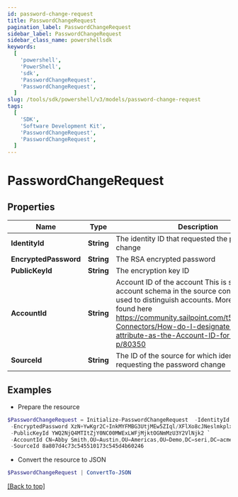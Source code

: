 ```yaml
---
id: password-change-request
title: PasswordChangeRequest
pagination_label: PasswordChangeRequest
sidebar_label: PasswordChangeRequest
sidebar_class_name: powershellsdk
keywords:
  [
    'powershell',
    'PowerShell',
    'sdk',
    'PasswordChangeRequest',
    'PasswordChangeRequest',
  ]
slug: /tools/sdk/powershell/v3/models/password-change-request
tags:
  [
    'SDK',
    'Software Development Kit',
    'PasswordChangeRequest',
    'PasswordChangeRequest',
  ]
---
```


# PasswordChangeRequest

## Properties

| Name | Type | Description | Notes |
| --- | --- | --- | --- |
| **IdentityId** | **String** | The identity ID that requested the password change | [optional] |
| **EncryptedPassword** | **String** | The RSA encrypted password | [optional] |
| **PublicKeyId** | **String** | The encryption key ID | [optional] |
| **AccountId** | **String** | Account ID of the account This is specified per account schema in the source configuration. It is used to distinguish accounts. More info can be found here https://community.sailpoint.com/t5/IdentityNow-Connectors/How-do-I-designate-an-account-attribute-as-the-Account-ID-for-a/ta-p/80350 | [optional] |
| **SourceId** | **String** | The ID of the source for which identity is requesting the password change | [optional] |

## Examples

- Prepare the resource

```powershell
$PasswordChangeRequest = Initialize-PasswordChangeRequest  -IdentityId 8a807d4c73c545510173c545f0a002ff `
 -EncryptedPassword XzN+YwKgr2C+InkMYFMBG3UtjMEw5ZIql/XFlXo8cJNeslmkplx6vn4kd4/43IF9STBk5RnzR6XmjpEO+FwHDoiBwYZAkAZK/Iswxk4OdybG6Y4MStJCOCiK8osKr35IMMSV/mbO4wAeltoCk7daTWzTGLiI6UaT5tf+F2EgdjJZ7YqM8W8r7aUWsm3p2Xt01Y46ZRx0QaM91QruiIx2rECFT2pUO0wr+7oQ77jypATyGWRtADsu3YcvCk/6U5MqCnXMzKBcRas7NnZdSL/d5H1GglVGz3VLPMaivG4/oL4chOMmFCRl/zVsGxZ9RhN8rxsRGFFKn+rhExTi+bax3A== `
 -PublicKeyId YWQ2NjQ4MTItZjY0NC00MWExLWFjMjktOGNmMzU3Y2VlNjk2 `
 -AccountId CN=Abby Smith,OU=Austin,OU=Americas,OU=Demo,DC=seri,DC=acme,DC=com `
 -SourceId 8a807d4c73c545510173c545d4b60246
```

- Convert the resource to JSON

```powershell
$PasswordChangeRequest | ConvertTo-JSON
```

[[Back to top]](#)
